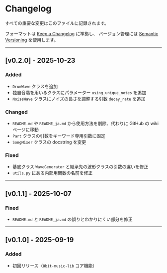 # Changelog

すべての重要な変更はこのファイルに記録されます。

フォーマットは [Keep a Changelog](https://keepachangelog.com/ja/1.1.0/) に準拠し、
バージョン管理には [Semantic Versioning](https://semver.org/lang/ja/) を使用します。

---

## [v0.2.0] - 2025-10-23

### Added
- `DrumWave` クラスを追加
- 独自音階を用いるクラスにパラメーター `using_unique_notes` を追加
- `NoiseWave` クラスにノイズの長さを調整する引数 `decay_rate` を追加

### Changed
- `README.md` や `README_ja.md` から使用方法を削除、代わりに GitHub の wiki ページに移動
- `Part` クラスの引数をキーワード専用引数に固定
- `SongMixer` クラスの docstring を変更

### Fixed
- 基底クラス `WaveGenerator` と継承先の波形クラスの引数の違いを修正
- `utils.py` にある内部用関数の名前を修正

---

## [v0.1.1] - 2025-10-07

### Fixed
- `README.md` と `README_ja.md` の誤りとわかりにくい部分を修正

---

## [v0.1.0] - 2025-09-19

### Added
- 初回リリース（`8bit-music-lib` コア機能）
